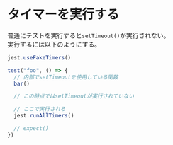# タイマーを実行する

普通にテストを実行すると`setTimeout()`が実行されない。  
実行するには以下のようにする。
```js
jest.useFakeTimers()

test("foo", () => {
  // 内部でsetTimeoutを使用している関数
  bar()

  // この時点ではsetTimeoutが実行されていない

  // ここで実行される
  jest.runAllTimers()

  // expect()
})
```
